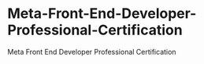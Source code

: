 # Meta-Front-End-Developer-Professional-Certification
Meta Front End Developer Professional Certification
